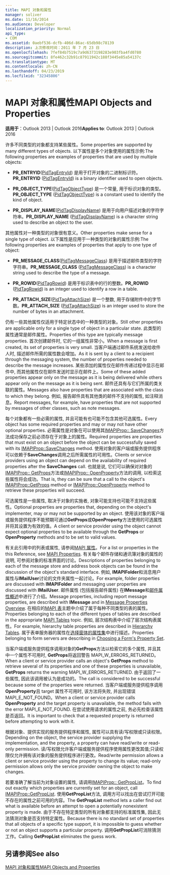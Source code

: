 ```yaml
---
title: MAPI 对象和属性
manager: soliver
ms.date: 11/16/2014
ms.audience: Developer
localization_priority: Normal
api_type:
- COM
ms.assetid: 0aebf536-dcfb-406d-86ac-65db98c78139
description: 上次修改时间：2011 年 7 月 23 日
ms.openlocfilehash: 7fef84b7519c7a9d6373198283e903fba4fd0780
ms.sourcegitcommit: 8fe462c32b91c87911942c188f3445e85a54137c
ms.translationtype: MT
ms.contentlocale: zh-CN
ms.lasthandoff: 04/23/2019
ms.locfileid: "32345806"
---
```

# <a name="mapi-objects-and-properties"></a><span data-ttu-id="e055a-103">MAPI 对象和属性</span><span class="sxs-lookup"><span data-stu-id="e055a-103">MAPI Objects and Properties</span></span>

  
  
<span data-ttu-id="e055a-104">**适用于**：Outlook 2013 | Outlook 2016</span><span class="sxs-lookup"><span data-stu-id="e055a-104">**Applies to**: Outlook 2013 | Outlook 2016</span></span> 
  
<span data-ttu-id="e055a-105">许多不同类型的对象都支持某些属性。</span><span class="sxs-lookup"><span data-stu-id="e055a-105">Some properties are supported by many different types of objects.</span></span> <span data-ttu-id="e055a-106">以下属性是多个对象使用的属性示例:</span><span class="sxs-lookup"><span data-stu-id="e055a-106">The following properties are examples of properties that are used by multiple objects:</span></span>
  
- <span data-ttu-id="e055a-107">**PR_ENTRYID**([PidTagEntryId](pidtagentryid-canonical-property.md)) 是用于打开对象的二进制标识符。</span><span class="sxs-lookup"><span data-stu-id="e055a-107">**PR_ENTRYID** ([PidTagEntryId](pidtagentryid-canonical-property.md)) is a binary identifier used to open objects.</span></span>
    
- <span data-ttu-id="e055a-108">**PR_OBJECT_TYPE**([PidTagObjectType](pidtagobjecttype-canonical-property.md)) 是一个常量, 用于标识对象的类型。</span><span class="sxs-lookup"><span data-stu-id="e055a-108">**PR_OBJECT_TYPE** ([PidTagObjectType](pidtagobjecttype-canonical-property.md)) is a constant used to identify the kind of object.</span></span>
    
- <span data-ttu-id="e055a-109">**PR_DISPLAY_NAME**([PidTagDisplayName](pidtagdisplayname-canonical-property.md)) 是用于向用户描述对象的字符字符串。</span><span class="sxs-lookup"><span data-stu-id="e055a-109">**PR_DISPLAY_NAME** ([PidTagDisplayName](pidtagdisplayname-canonical-property.md)) is a character string used to describe an object to the user.</span></span>
    
<span data-ttu-id="e055a-110">其他属性对一种类型的对象很有意义。</span><span class="sxs-lookup"><span data-stu-id="e055a-110">Other properties make sense for a single type of object.</span></span> <span data-ttu-id="e055a-111">以下属性是应用于一种类型的对象的属性示例:</span><span class="sxs-lookup"><span data-stu-id="e055a-111">The following properties are examples of properties that apply to one type of object:</span></span>
  
- <span data-ttu-id="e055a-112">**PR_MESSAGE_CLASS**([PidTagMessageClass](pidtagmessageclass-canonical-property.md)) 是用于描述邮件类型的字符字符串。</span><span class="sxs-lookup"><span data-stu-id="e055a-112">**PR_MESSAGE_CLASS** ([PidTagMessageClass](pidtagmessageclass-canonical-property.md)) is a character string used to describe the type of a message.</span></span>
    
- <span data-ttu-id="e055a-113">**PR_ROWID**([PidTagRowid](pidtagrowid-canonical-property.md)) 是用于标识表中的行的整数。</span><span class="sxs-lookup"><span data-stu-id="e055a-113">**PR_ROWID** ([PidTagRowid](pidtagrowid-canonical-property.md)) is an integer used to identify a row in a table.</span></span>
    
- <span data-ttu-id="e055a-114">**PR_ATTACH_SIZE**([PidTagAttachSize](pidtagattachsize-canonical-property.md)) 是一个整数, 用于存储附件中的字节数。</span><span class="sxs-lookup"><span data-stu-id="e055a-114">**PR_ATTACH_SIZE** ([PidTagAttachSize](pidtagattachsize-canonical-property.md)) is an integer used to store the number of bytes in an attachment.</span></span>
    
<span data-ttu-id="e055a-115">仍有一些其他属性仅适用于特定状态中的一种类型的对象。</span><span class="sxs-lookup"><span data-stu-id="e055a-115">Still other properties are applicable only for a single type of object in a particular state.</span></span> <span data-ttu-id="e055a-116">此类型的属性通常是邮件属性。</span><span class="sxs-lookup"><span data-stu-id="e055a-116">Properties of this type are typically message properties.</span></span> <span data-ttu-id="e055a-117">首次创建邮件时, 它的一组属性非常小。</span><span class="sxs-lookup"><span data-stu-id="e055a-117">When a message is first created, its set of properties is very small.</span></span> <span data-ttu-id="e055a-118">当客户端通过邮件系统发送给收件人时, 描述邮件所需的属性数会增加。</span><span class="sxs-lookup"><span data-stu-id="e055a-118">As it is sent by a client to a recipient through the messaging system, the number of properties needed to describe the message increases.</span></span> <span data-ttu-id="e055a-119">某些添加的属性仅在邮件传递过程中显示在邮件中, 而其他属性仅在邮件发送时显示在邮件上。</span><span class="sxs-lookup"><span data-stu-id="e055a-119">Some of these added properties appear only on the message as it is being delivered while others appear only on the message as it is being sent.</span></span> <span data-ttu-id="e055a-120">邮件还具有与它们所属的类关联的属性。</span><span class="sxs-lookup"><span data-stu-id="e055a-120">Messages also have properties that are associated with the class to which they belong.</span></span> <span data-ttu-id="e055a-121">例如, 报告邮件具有其他类的邮件不支持的属性, 如注释消息。</span><span class="sxs-lookup"><span data-stu-id="e055a-121">Report messages, for example, have properties that are not supported by messages of other classes, such as note messages.</span></span> 
  
<span data-ttu-id="e055a-122">每个对象都有一些必需的属性, 并且可能有也可能不包含其他可选属性。</span><span class="sxs-lookup"><span data-stu-id="e055a-122">Every object has some required properties and may or may not have other optional properties.</span></span> <span data-ttu-id="e055a-123">必需属性是对象在可以使用其[IMAPIProp:: SaveChanges](imapiprop-savechanges.md)方法成功保存之前必须存在于对象上的属性。</span><span class="sxs-lookup"><span data-stu-id="e055a-123">Required properties are properties that must exist on an object before the object can be successfully saved with its [IMAPIProp::SaveChanges](imapiprop-savechanges.md) method.</span></span> <span data-ttu-id="e055a-124">使用对象的客户端或服务提供程序可以依赖于**SaveChanges**调用之后所需属性的可用性。</span><span class="sxs-lookup"><span data-stu-id="e055a-124">Clients or service providers using an object can depend on the availability of required properties after the **SaveChanges** call.</span></span> <span data-ttu-id="e055a-125">也就是说, 它们可以确保对对象的[IMAPIProp:: GetProps](imapiprop-getprops.md)方法或[IMAPIProp:: OpenProperty](imapiprop-openproperty.md)方法的调用, 以检索这些属性将会成功。</span><span class="sxs-lookup"><span data-stu-id="e055a-125">That is, they can be sure that a call to the object's [IMAPIProp::GetProps](imapiprop-getprops.md) method or [IMAPIProp::OpenProperty](imapiprop-openproperty.md) method to retrieve these properties will succeed.</span></span> 
  
<span data-ttu-id="e055a-126">可选属性是一些属性, 取决于对象的实施者, 对象可能支持也可能不支持这些属性。</span><span class="sxs-lookup"><span data-stu-id="e055a-126">Optional properties are properties that, depending on the object's implementer, may or may not be supported by an object.</span></span> <span data-ttu-id="e055a-127">使用该对象的客户端或服务提供程序不能预期可通过**GetProps**或**OpenProperty**方法使用的可选属性并将其设置为有效的值。</span><span class="sxs-lookup"><span data-stu-id="e055a-127">A client or service provider using the object cannot expect optional properties to be available through the **GetProps** or **OpenProperty** methods and to be set to valid values.</span></span> 
  
<span data-ttu-id="e055a-128">有关此引用中的列表或属性, 请参阅[MAPI 属性](mapi-properties.md)。</span><span class="sxs-lookup"><span data-stu-id="e055a-128">For a list or properties in the this Reference, see [MAPI Properties](mapi-properties.md).</span></span> <span data-ttu-id="e055a-129">有关每个邮件存储和通讯簿对象的属性的说明, 可参阅对象的标准界面的讨论。</span><span class="sxs-lookup"><span data-stu-id="e055a-129">Descriptions of properties belonging to each of the message store and address book objects can be found in the discussion of the object's standard interface.</span></span> <span data-ttu-id="e055a-130">例如, **IMAPIFolder**和消息用户属性与**IMailUser**讨论的文件夹属性一起讨论。</span><span class="sxs-lookup"><span data-stu-id="e055a-130">For example, folder properties are discussed with **IMAPIFolder** and messaging user properties are discussed with **IMailUser**.</span></span> <span data-ttu-id="e055a-131">邮件属性 (包括报告邮件属性) 在**IMessage**和[邮件属性概述](message-properties-overview.md)中进行了介绍。</span><span class="sxs-lookup"><span data-stu-id="e055a-131">Message properties, including report message properties, are described with **IMessage** and in [Message Properties Overview](message-properties-overview.md).</span></span> <span data-ttu-id="e055a-132">在相应的[MAPI 表](mapi-tables.md)主题中介绍了属于每种不同类型的表的属性。</span><span class="sxs-lookup"><span data-stu-id="e055a-132">Properties belonging to each of the different types of tables are described in the appropriate [MAPI Tables](mapi-tables.md) topic.</span></span> <span data-ttu-id="e055a-133">例如, 层次结构表中介绍了层次[](hierarchy-tables.md)结构表属性。</span><span class="sxs-lookup"><span data-stu-id="e055a-133">For example, hierarchy table properties are described in [Hierarchy Tables](hierarchy-tables.md).</span></span> <span data-ttu-id="e055a-134">属于表单服务器的属性在[选择窗体的属性集](choosing-a-form-s-property-set.md)中进行描述。</span><span class="sxs-lookup"><span data-stu-id="e055a-134">Properties belonging to form servers are describing in [Choosing a Form's Property Set](choosing-a-form-s-property-set.md).</span></span>
  
<span data-ttu-id="e055a-135">当客户端或服务提供程序调用对象的**GetProps**方法以检索它的多个属性, 并且其中一个属性不可用时, **GetProps**将返回警告 MAPI_W_ERRORS_RETURNED。</span><span class="sxs-lookup"><span data-stu-id="e055a-135">When a client or service provider calls an object's **GetProps** method to retrieve several of its properties and one of these properties is unavailable, **GetProps** returns the warning MAPI_W_ERRORS_RETURNED.</span></span> <span data-ttu-id="e055a-136">由于返回了一些属性, 因此该调用被认为是成功的。</span><span class="sxs-lookup"><span data-stu-id="e055a-136">The call is considered to be successful because some of the properties were returned.</span></span> <span data-ttu-id="e055a-137">当客户端或服务提供程序调用**OpenProperty**且 target 属性不可用时, 该方法将失败, 并出现错误 MAPI_E_NOT_FOUND。</span><span class="sxs-lookup"><span data-stu-id="e055a-137">When a client or service provider calls **OpenProperty** and the target property is unavailable, the method fails with the error MAPI_E_NOT_FOUND.</span></span> <span data-ttu-id="e055a-138">在尝试使用请求的属性之前, 务必先检查该属性是否返回。</span><span class="sxs-lookup"><span data-stu-id="e055a-138">It is important to check that a requested property is returned before attempting to work with it.</span></span> 
  
<span data-ttu-id="e055a-139">根据对象、提供实现的服务提供程序和属性, 属性可以具有读/写权限或只读权限。</span><span class="sxs-lookup"><span data-stu-id="e055a-139">Depending on the object, the service provider supplying the implementation, and the property, a property can have read/write or read-only permission.</span></span> <span data-ttu-id="e055a-140">读/写权限允许客户端或服务提供程序使用属性更改其值;只读权限仅允许拥有该对象的服务提供程序进行更改。</span><span class="sxs-lookup"><span data-stu-id="e055a-140">Read/write permission allows a client or service provider using the property to change its value; read-only permission allows only the service provider owning the object to make changes.</span></span> 
  
<span data-ttu-id="e055a-141">若要准确了解当前为对象设置的属性, 请调用[IMAPIProp:: GetPropList](imapiprop-getproplist.md)。</span><span class="sxs-lookup"><span data-stu-id="e055a-141">To find out exactly which properties are currently set for an object, call [IMAPIProp::GetPropList](imapiprop-getproplist.md).</span></span> <span data-ttu-id="e055a-142">使用**GetPropList**方法, 调用方可以找出在尝试打开可能不存在的属性之前可用的内容。</span><span class="sxs-lookup"><span data-stu-id="e055a-142">The **GetPropList** method lets a caller find out what is available before an attempt to open a potentially nonexistent property is made.</span></span> <span data-ttu-id="e055a-143">由于不存在特定类型的所有对象都支持的标准属性集, 因此无法猜测对象是否支持特定属性。</span><span class="sxs-lookup"><span data-stu-id="e055a-143">Because there is no standard set of properties that all objects of a specific type support, it is impossible to guess whether or not an object supports a particular property.</span></span> <span data-ttu-id="e055a-144">调用**GetPropList**可消除猜测工作。</span><span class="sxs-lookup"><span data-stu-id="e055a-144">Calling **GetPropList** eliminates the guess work.</span></span> 
  
## <a name="see-also"></a><span data-ttu-id="e055a-145">另请参阅</span><span class="sxs-lookup"><span data-stu-id="e055a-145">See also</span></span>



[<span data-ttu-id="e055a-146">MAPI 对象和属性</span><span class="sxs-lookup"><span data-stu-id="e055a-146">MAPI Objects and Properties</span></span>](mapi-objects-and-properties.md)

